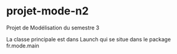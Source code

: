 # projet-mode-n2
Projet de Modélisation du semestre 3

La classe principale est dans Launch qui se situe dans le package fr.mode.main
